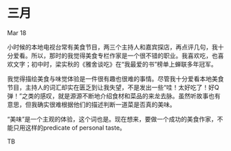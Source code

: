 # 三月

Mar 18

小时候的本地电视台常有美食节目，两三个主持人和嘉宾探店，再点评几句，我十分爱看。所以，那时的我觉得美食专栏作家是一个很不错的职业。我喜欢吃，也喜欢文字；初中时，梁实秋的《雅舍谈吃》在“我最爱的书”榜单上蝉联多年冠军。

我觉得描绘美食与味觉体验是一件很有趣也很难的事情。尽管我十分爱看本地美食节目，主持人的词汇却实在匮乏到让我失望，不是发出一些“哇！太好吃了！好Q弹！”之类的感叹，就是源源不断地介绍食材和菜品的来龙去脉。虽然听故事也有意思，但我确实很难根据他们的描述判断一道菜是否真的美味。

“美味”是一个主观的体验，这个词也是。现在想来，要做一个成功的美食作家，不能只用这样的predicate of personal taste。

TB
